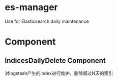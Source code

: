 # es-manager
Use for Elasticsearch daily maintenance

# Component
## IndicesDailyDelete Component
对logstash产生的index进行维护，删除超过N天的索引
